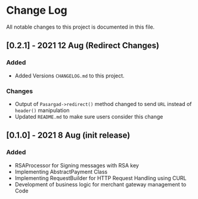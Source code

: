 # Change Log
All notable changes to this project is documented in this file.

## [0.2.1] - 2021 12 Aug (Redirect Changes)
### Added
 - Added Versions `CHANGELOG.md` to this project.

### Changes
 - Output of `Pasargad->redirect()` method changed to send `URL` instead of `header()` manipulation
 - Updated `README.md` to make sure users consider this change  


## [0.1.0] - 2021 8 Aug  (init release)
### Added
 - RSAProcessor for Signing messages with RSA key
 - Implementing AbstractPayment Class
 - Implementing RequestBuilder for HTTP Request Handling using CURL
 - Development of business logic for merchant gateway management to Code 